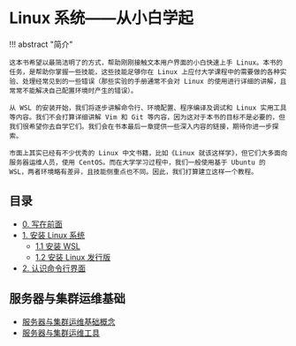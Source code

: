 # Linux 系统——从小白学起

<!-- prettier-ignore-start -->
!!! abstract "简介"
    
    这本书希望以最简洁明了的方式，帮助刚刚接触文本用户界面的小白快速上手 Linux。本书的任务，是帮助你掌握一些技能，这些技能足够你在 Linux 上应付大学课程中的需要做的各种实验、处理经常见到的一些错误（那些实验的手册通常不会对 Linux 的使用进行详细的讲解，且常常不能解决自己配置环境时产生的错误）。

    从 WSL 的安装开始，我们将逐步讲解命令行、环境配置、程序编译及调试和 Linux 实用工具等内容。我们不会打算详细讲解 Vim 和 Git 等内容，因为这对于本书的目标不是必要的，但我们很希望你去自学它们。我们会在书本最后一章提供一些深入内容的链接，期待你进一步探索。

    市面上其实已经有不少优秀的 Linux 中文书籍，比如《Linux 就该这样学》，但它们大多面向服务器运维人员，使用 CentOS。而在大学学习过程中，我们一般使用基于 Ubuntu 的 WSL，两者环境略有差异，且技能侧重点也不同。因此，我们打算建立这样一个教程。
<!-- prettier-ignore-end -->

## 目录

- [0. 写在前面](0.before.md)
- [1. 安装 Linux 系统](1.install/index.md)
  - [1.1 安装 WSL](1.install/1.install.wsl.md)
  - [1.2 安装 Linux 发行版](1.install/1.install.other.md)
- [2. 认识命令行界面](2.cli.md)

## 服务器与集群运维基础

- [服务器与集群运维基础概念](10.basic_of_clusters.md)
- [服务器与集群运维工具](11.tools_for_clusters.md)

